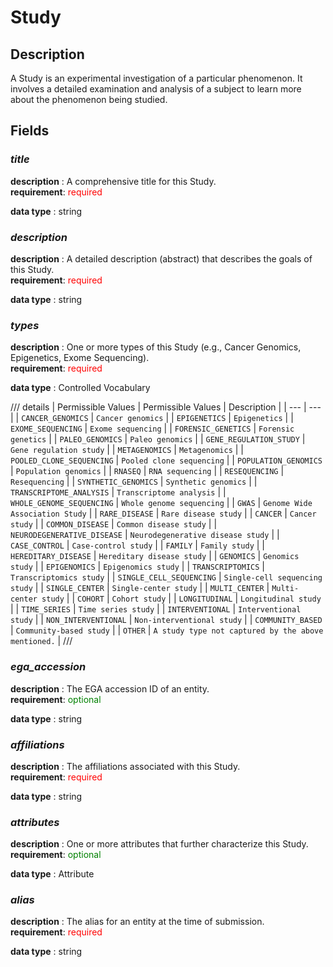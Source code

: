 # Study

## Description
A Study is an experimental investigation of a particular phenomenon. It involves a detailed examination and analysis of a subject to learn more about the phenomenon being studied.

## Fields
### ***title***
**description** : A comprehensive title for this Study.<br>
**requirement**: <span style="color: red;">required</span>

**data type** : string <br>
### ***description***
**description** : A detailed description (abstract) that describes the goals of this Study.<br>
**requirement**: <span style="color: red;">required</span>

**data type** : string <br>
### ***types***
**description** : One or more types of this Study (e.g., Cancer Genomics, Epigenetics, Exome Sequencing).<br>
**requirement**: <span style="color: red;">required</span>

**data type** : Controlled Vocabulary <br>

/// details | Permissible Values
| Permissible Values | Description |
| --- | --- |
| `CANCER_GENOMICS` | `Cancer genomics` |
| `EPIGENETICS` | `Epigenetics` |
| `EXOME_SEQUENCING` | `Exome sequencing` |
| `FORENSIC_GENETICS` | `Forensic genetics` |
| `PALEO_GENOMICS` | `Paleo genomics` |
| `GENE_REGULATION_STUDY` | `Gene regulation study` |
| `METAGENOMICS` | `Metagenomics` |
| `POOLED_CLONE_SEQUENCING` | `Pooled clone sequencing` |
| `POPULATION_GENOMICS` | `Population genomics` |
| `RNASEQ` | `RNA sequencing` |
| `RESEQUENCING` | `Resequencing` |
| `SYNTHETIC_GENOMICS` | `Synthetic genomics` |
| `TRANSCRIPTOME_ANALYSIS` | `Transcriptome analysis` |
| `WHOLE_GENOME_SEQUENCING` | `Whole genome sequencing` |
| `GWAS` | `Genome Wide Association Study` |
| `RARE_DISEASE` | `Rare disease study` |
| `CANCER` | `Cancer study` |
| `COMMON_DISEASE` | `Common disease study` |
| `NEURODEGENERATIVE_DISEASE` | `Neurodegenerative disease study` |
| `CASE_CONTROL` | `Case-control study` |
| `FAMILY` | `Family study` |
| `HEREDITARY_DISEASE` | `Hereditary disease study` |
| `GENOMICS` | `Genomics study` |
| `EPIGENOMICS` | `Epigenomics study` |
| `TRANSCRIPTOMICS` | `Transcriptomics study` |
| `SINGLE_CELL_SEQUENCING` | `Single-cell sequencing study` |
| `SINGLE_CENTER` | `Single-center study` |
| `MULTI_CENTER` | `Multi-center study` |
| `COHORT` | `Cohort study` |
| `LONGITUDINAL` | `Longitudinal study` |
| `TIME_SERIES` | `Time series study` |
| `INTERVENTIONAL` | `Interventional study` |
| `NON_INTERVENTIONAL` | `Non-interventional study` |
| `COMMUNITY_BASED` | `Community-based study` |
| `OTHER` | `A study type not captured by the above mentioned.` |
///

### ***ega_accession***
**description** : The EGA accession ID of an entity.<br>
**requirement**: <span style="color: green;">optional</span>

**data type** : string <br>
### ***affiliations***
**description** : The affiliations associated with this Study.<br>
**requirement**: <span style="color: red;">required</span>

**data type** : string <br>
### ***attributes***
**description** : One or more attributes that further characterize this Study.<br>
**requirement**: <span style="color: green;">optional</span>

**data type** : Attribute <br>
### ***alias***
**description** : The alias for an entity at the time of submission.<br>
**requirement**: <span style="color: red;">required</span>

**data type** : string <br>
